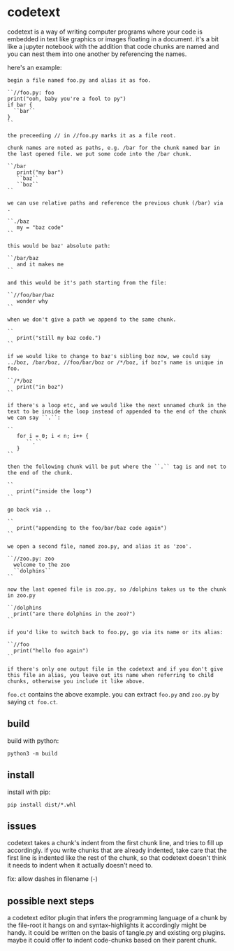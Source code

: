 # codetext

codetext is a way of writing computer programs where your code is
embedded in text like graphics or images floating in a document. it's
a bit like a jupyter notebook with the addition that code chunks are
named and you can nest them into one another by referencing the names.

here's an example:

```
begin a file named foo.py and alias it as foo.

``//foo.py: foo
print("ooh, baby you're a fool to py") 
if bar {
  ``bar``
}
``

the preceeding // in //foo.py marks it as a file root.

chunk names are noted as paths, e.g. /bar for the chunk named bar in
the last opened file. we put some code into the /bar chunk.

``/bar
   print("my bar")
   ``baz``
   ``boz``
``

we can use relative paths and reference the previous chunk (/bar) via .

``./baz
   my = "baz code"
``

this would be baz' absolute path:

``/bar/baz
   and it makes me 
``

and this would be it's path starting from the file:

``//foo/bar/baz
   wonder why
``

when we don't give a path we append to the same chunk.

``
   print("still my baz code.")
``

if we would like to change to baz's sibling boz now, we could say
../boz, /bar/boz, //foo/bar/boz or /*/boz, if boz's name is unique in foo.

``/*/boz
   print("in boz")
``

if there's a loop etc, and we would like the next unnamed chunk in the
text to be inside the loop instead of appended to the end of the chunk
we can say ``.``:

``
   for i = 0; i < n; i++ {
      ``.``
   }
``

then the following chunk will be put where the ``.`` tag is and not to
the end of the chunk.

``
   print("inside the loop")
``

go back via ..

``
   print("appending to the foo/bar/baz code again")
``

we open a second file, named zoo.py, and alias it as 'zoo'.

``//zoo.py: zoo
  welcome to the zoo
  ``dolphins``
``

now the last opened file is zoo.py, so /dolphins takes us to the chunk in zoo.py

``/dolphins
  print("are there dolphins in the zoo?")
``

if you'd like to switch back to foo.py, go via its name or its alias:

``//foo
  print("hello foo again")
``

if there's only one output file in the codetext and if you don't give
this file an alias, you leave out its name when referring to child
chunks, otherwise you include it like above.

```

`foo.ct` contains the above example. you can extract `foo.py` and `zoo.py`
by saying `ct foo.ct`.

## build

build with python:

```
python3 -m build
```

## install

install with pip:

```
pip install dist/*.whl
```

## issues

codetext takes a chunk's indent from the first chunk line, and tries
to fill up accordingly. if you write chunks that are already indented,
take care that the first line is indented like the rest of the chunk,
so that codetext doesn't think it needs to indent when it actually
doesn't need to.

fix: allow dashes in filename (-)

## possible next steps

a codetext editor plugin that infers the programming language
of a chunk by the file-root it hangs on and syntax-highlights
it accordingly might be handy. it could be written on the basis of
tangle.py and existing org plugins. maybe it could offer to indent
code-chunks based on their parent chunk.